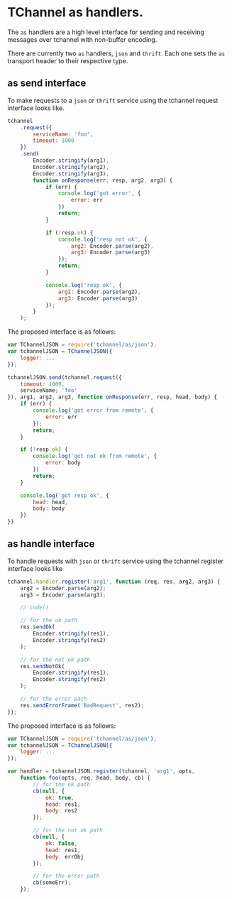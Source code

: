 # TChannel as handlers.

The `as` handlers are a high level interface for sending
and receiving messages over tchannel with non-buffer encoding.

There are currently two `as` handlers, `json` and `thrift`. 
Each one sets the `as` transport header to their respective type.

## as send interface

To make requests to a `json` or `thrift` service using the
tchannel request interface looks like.

```js
tchannel
    .request({
        serviceName: 'foo',
        timeout: 1000
    })
    .send(
        Encoder.stringify(arg1),
        Encoder.stringify(arg2),
        Encoder.stringify(arg3),
        function onResponse(err, resp, arg2, arg3) {
            if (err) {
                console.log('got error', {
                    error: err
                })
                return;
            }

            if (!resp.ok) {
                console.log('resp not ok', {
                    arg2: Encoder.parse(arg2),
                    arg3: Encoder.parse(arg3)
                });
                return;
            }

            console.log('resp ok', {
                arg2: Encoder.parse(arg2),
                arg3: Encoder.parse(arg3)
            });
        }
    );
```

The proposed interface is as follows:

```js
var TChannelJSON = require('tchannel/as/json');
var tchannelJSON = TChannelJSON({
    logger: ...
});

tchannelJSON.send(tchannel.request({
    timeout: 1000,
    serviceName; 'foo'
}), arg1, arg2, arg3, function onResponse(err, resp, head, body) {
    if (err) {
        console.log('got error from remote', {
            error: err
        });
        return;
    }

    if (!resp.ok) {
        console.log('got not ok from remote', {
            error: body
        })
        return;
    }

    console.log('got resp ok', {
        head: head,
        body: body
    })
})
```

## as handle interface

To handle requests with `json` or `thrift` service using the
tchannel register interface looks like

```js
tchannel.handler.register('arg1', function (req, res, arg2, arg3) {
    arg2 = Encoder.parse(arg2);
    arg3 = Encoder.parse(arg3);

    // code()

    // for the ok path
    res.sendOk(
        Encoder.stringify(res1),
        Encoder.stringify(res2)
    );

    // for the not ok path
    res.sendNotOk(
        Encoder.stringify(res1),
        Encoder.stringify(res2)
    );

    // for the error path
    res.sendErrorFrame('BadRequest', res2);
});
```

The proposed interface is as follows:

```js
var TChannelJSON = require('tchannel/as/json');
var tchannelJSON = TChannelJSON({
    logger: ...
});

var handler = tchannelJSON.register(tchannel, 'arg1', opts,
    function foo(opts, req, head, body, cb) {
        // for the ok path
        cb(null, {
            ok: true,
            head: res1,
            body: res2
        });

        // for the not ok path
        cb(null, {
            ok: false,
            head: res1,
            body: errObj
        });

        // for the error path
        cb(someErr);
    });
```

